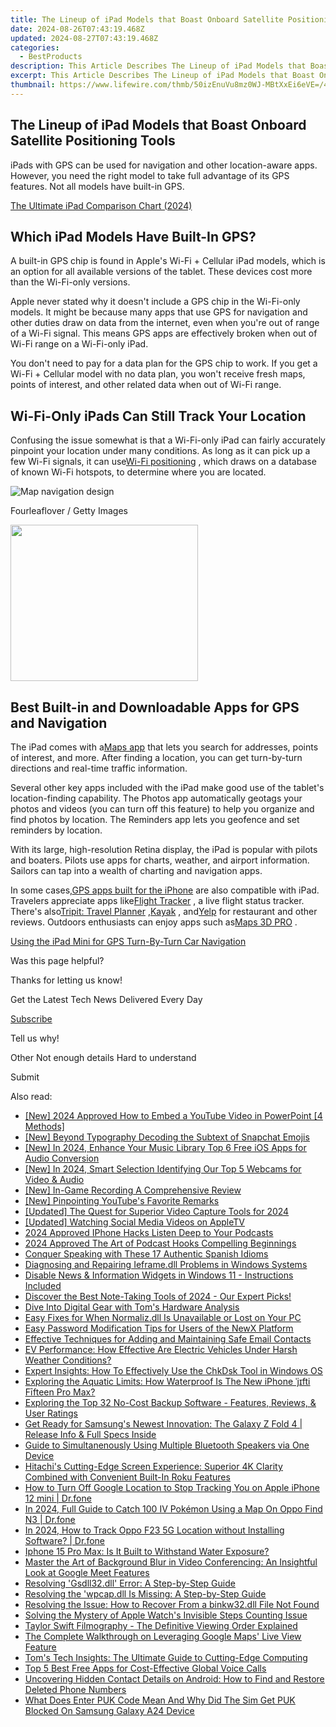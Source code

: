 ```yaml
---
title: The Lineup of iPad Models that Boast Onboard Satellite Positioning Tools
date: 2024-08-26T07:43:19.468Z
updated: 2024-08-27T07:43:19.468Z
categories:
  - BestProducts
description: This Article Describes The Lineup of iPad Models that Boast Onboard Satellite Positioning Tools
excerpt: This Article Describes The Lineup of iPad Models that Boast Onboard Satellite Positioning Tools
thumbnail: https://www.lifewire.com/thmb/50izEnuVu8mz0WJ-MBtXxEi6eVE=/400x300/filters:no_upscale():max_bytes(150000):strip_icc():format(webp)/GettyImages-1128192660-c6dc52348deb4244968e53dd2c21f348.jpg
---
```


## The Lineup of iPad Models that Boast Onboard Satellite Positioning Tools

 iPads with GPS can be used for navigation and other location-aware apps. However, you need the right model to take full advantage of its GPS features. Not all models have built-in GPS.

[The Ultimate iPad Comparison Chart (2024)](https://www.lifewire.com/ipad-comparison-chart-1994214)

## Which iPad Models Have Built-In GPS?

 A built-in GPS chip is found in Apple's Wi-Fi + Cellular iPad models, which is an option for all available versions of the tablet. These devices cost more than the Wi-Fi-only versions.

 Apple never stated why it doesn't include a GPS chip in the Wi-Fi-only models. It might be because many apps that use GPS for navigation and other duties draw on data from the internet, even when you're out of range of a Wi-Fi signal. This means GPS apps are effectively broken when out of Wi-Fi range on a Wi-Fi-only iPad.

 You don't need to pay for a data plan for the GPS chip to work. If you get a Wi-Fi + Cellular model with no data plan, you won't receive fresh maps, points of interest, and other related data when out of Wi-Fi range.

## Wi-Fi-Only iPads Can Still Track Your Location

 Confusing the issue somewhat is that a Wi-Fi-only iPad can fairly accurately pinpoint your location under many conditions. As long as it can pick up a few Wi-Fi signals, it can use[Wi-Fi positioning](https://www.lifewire.com/wifi-positioning-system-1683343) , which draws on a database of known Wi-Fi hotspots, to determine where you are located.

![Map navigation design](https://www.lifewire.com/thmb/mD7pA-Q9RJ2ELYqyrdzMMdOqEzg=/1500x0/filters:no_upscale():max_bytes(150000):strip_icc():format(webp)/GettyImages-1128192660-c6dc52348deb4244968e53dd2c21f348.jpg)

 Fourleaflover / Getty Images

<!-- affiliate ads begin -->
<a href="https://caperobbin.sjv.io/c/5597632/2006118/18460" target="_top" id="2006118"><img src="//a.impactradius-go.com/display-ad/18460-2006118" border="0" alt="" width="300" height="250"/></a><img height="0" width="0" src="https://imp.pxf.io/i/5597632/2006118/18460" style="position:absolute;visibility:hidden;" border="0" />
<!-- affiliate ads end -->
## Best Built-in and Downloadable Apps for GPS and Navigation

 The iPad comes with a[Maps app](https://www.lifewire.com/use-apple-maps-app-1999196) that lets you search for addresses, points of interest, and more. After finding a location, you can get turn-by-turn directions and real-time traffic information.

 Several other key apps included with the iPad make good use of the tablet's location-finding capability. The Photos app automatically geotags your photos and videos (you can turn off this feature) to help you organize and find photos by location. The Reminders app lets you geofence and set reminders by location.

 With its large, high-resolution Retina display, the iPad is popular with pilots and boaters. Pilots use apps for charts, weather, and airport information. Sailors can tap into a wealth of charting and navigation apps.

 In some cases,[GPS apps built for the iPhone](https://www.lifewire.com/iphone-gps-navigation-apps-1683498) are also compatible with iPad. Travelers appreciate apps like[Flight Tracker](https://apps.apple.com/app/the-flight-tracker/id533365777) , a live flight status tracker. There's also[Tripit: Travel Planner](https://apps.apple.com/app/tripit-travel-planner/id311035142) ,[Kayak](https://apps.apple.com/app/kayak-flights-hotels-cars/id305204535) , and[Yelp](https://apps.apple.com/app/yelp-food-delivery-services/id284910350) for restaurant and other reviews. Outdoors enthusiasts can enjoy apps such as[Maps 3D PRO](https://apps.apple.com/app/maps-3d-pro-hike-bike/id391304000) .

[Using the iPad Mini for GPS Turn-By-Turn Car Navigation](https://www.lifewire.com/ipad-mini-for-gps-1683264)

Was this page helpful?

Thanks for letting us know!

 Get the Latest Tech News Delivered Every Day

[Subscribe](https://www.lifewire.com/#)

Tell us why!

 Other  Not enough details  Hard to understand

 Submit


<ins class="adsbygoogle"
     style="display:block"
     data-ad-format="autorelaxed"
     data-ad-client="ca-pub-7571918770474297"
     data-ad-slot="1223367746"></ins>



<ins class="adsbygoogle"
     style="display:block"
     data-ad-client="ca-pub-7571918770474297"
     data-ad-slot="8358498916"
     data-ad-format="auto"
     data-full-width-responsive="true"></ins>

<span class="atpl-alsoreadstyle">Also read:</span>
<div><ul>
<li><a href="https://facebook-video-footage.techidaily.com/new-2024-approved-how-to-embed-a-youtube-video-in-powerpoint-4-methods/"><u>[New] 2024 Approved  How to Embed a YouTube Video in PowerPoint [4 Methods]</u></a></li>
<li><a href="https://snapchat-videos.techidaily.com/new-beyond-typography-decoding-the-subtext-of-snapchat-emojis/"><u>[New] Beyond Typography  Decoding the Subtext of Snapchat Emojis</u></a></li>
<li><a href="https://facebook-video-footage.techidaily.com/new-in-2024-enhance-your-music-library-top-6-free-ios-apps-for-audio-conversion/"><u>[New] In 2024, Enhance Your Music Library  Top 6 Free iOS Apps for Audio Conversion</u></a></li>
<li><a href="https://screen-sharing-recording.techidaily.com/new-in-2024-smart-selection-identifying-our-top-5-webcams-for-video-and-audio/"><u>[New] In 2024, Smart Selection  Identifying Our Top 5 Webcams for Video & Audio</u></a></li>
<li><a href="https://screen-activity-recording.techidaily.com/new-in-game-recording-a-comprehensive-review/"><u>[New] In-Game Recording  A Comprehensive Review</u></a></li>
<li><a href="https://youtube-blog.techidaily.com/inpointing-youtubes-favorite-remarks/"><u>[New] Pinpointing YouTube's Favorite Remarks</u></a></li>
<li><a href="https://screen-recording.techidaily.com/updated-the-quest-for-superior-video-capture-tools-for-2024/"><u>[Updated] The Quest for Superior Video Capture Tools for 2024</u></a></li>
<li><a href="https://facebook-videos.techidaily.com/updated-watching-social-media-videos-on-appletv/"><u>[Updated] Watching Social Media Videos on AppleTV</u></a></li>
<li><a href="https://extra-guidance.techidaily.com/2024-approved-iphone-hacks-listen-deep-to-your-podcasts/"><u>2024 Approved  IPhone Hacks  Listen Deep to Your Podcasts</u></a></li>
<li><a href="https://article-posts.techidaily.com/2024-approved-the-art-of-podcast-hooks-compelling-beginnings/"><u>2024 Approved  The Art of Podcast Hooks  Compelling Beginnings</u></a></li>
<li><a href="https://mondly-stories.techidaily.com/conquer-speaking-with-these-17-authentic-spanish-idioms/"><u>Conquer Speaking with These 17 Authentic Spanish Idioms</u></a></li>
<li><a href="https://techtrends.techidaily.com/diagnosing-and-repairing-ieframedll-problems-in-windows-systems/"><u>Diagnosing and Repairing Ieframe.dll Problems in Windows Systems</u></a></li>
<li><a href="https://techtrends.techidaily.com/disable-news-and-information-widgets-in-windows-11-instructions-included/"><u>Disable News & Information Widgets in Windows 11 - Instructions Included</u></a></li>
<li><a href="https://techtrends.techidaily.com/discover-the-best-note-taking-tools-of-2024-our-expert-picks/"><u>Discover the Best Note-Taking Tools of 2024 - Our Expert Picks!</u></a></li>
<li><a href="https://hardware-tips.techidaily.com/dive-into-digital-gear-with-toms-hardware-analysis/"><u>Dive Into Digital Gear with Tom's Hardware Analysis</u></a></li>
<li><a href="https://techtrends.techidaily.com/easy-fixes-for-when-normalizdll-is-unavailable-or-lost-on-your-pc/"><u>Easy Fixes for When Normaliz.dll Is Unavailable or Lost on Your PC</u></a></li>
<li><a href="https://techtrends.techidaily.com/easy-password-modification-tips-for-users-of-the-newx-platform/"><u>Easy Password Modification Tips for Users of the NewX Platform</u></a></li>
<li><a href="https://techtrends.techidaily.com/effective-techniques-for-adding-and-maintaining-safe-email-contacts/"><u>Effective Techniques for Adding and Maintaining Safe Email Contacts</u></a></li>
<li><a href="https://techtrends.techidaily.com/ev-performance-how-effective-are-electric-vehicles-under-harsh-weather-conditions/"><u>EV Performance: How Effective Are Electric Vehicles Under Harsh Weather Conditions?</u></a></li>
<li><a href="https://techtrends.techidaily.com/expert-insights-how-to-effectively-use-the-chkdsk-tool-in-windows-os/"><u>Expert Insights: How To Effectively Use the ChkDsk Tool in Windows OS</u></a></li>
<li><a href="https://techtrends.techidaily.com/exploring-the-aquatic-limits-how-waterproof-is-the-new-iphone-jfti-fifteen-pro-max/"><u>Exploring the Aquatic Limits: How Waterproof Is The New iPhone ˈjɪfti Fīfteen Pro Max?</u></a></li>
<li><a href="https://techtrends.techidaily.com/exploring-the-top-32-no-cost-backup-software-features-reviews-and-user-ratings/"><u>Exploring the Top 32 No-Cost Backup Software - Features, Reviews, & User Ratings</u></a></li>
<li><a href="https://techtrends.techidaily.com/get-ready-for-samsungs-newest-innovation-the-galaxy-z-fold-4-release-info-and-full-specs-inside/"><u>Get Ready for Samsung's Newest Innovation: The Galaxy Z Fold 4 | Release Info & Full Specs Inside</u></a></li>
<li><a href="https://techtrends.techidaily.com/guide-to-simultanenously-using-multiple-bluetooth-speakers-via-one-device/"><u>Guide to Simultanenously Using Multiple Bluetooth Speakers via One Device</u></a></li>
<li><a href="https://techtrends.techidaily.com/hitachis-cutting-edge-screen-experience-superior-4k-clarity-combined-with-convenient-built-in-roku-features/"><u>Hitachi's Cutting-Edge Screen Experience: Superior 4K Clarity Combined with Convenient Built-In Roku Features</u></a></li>
<li><a href="https://ios-location-track.techidaily.com/how-to-turn-off-google-location-to-stop-tracking-you-on-apple-iphone-12-mini-drfone-by-drfone-virtual-ios/"><u>How to Turn Off Google Location to Stop Tracking You on Apple iPhone 12 mini | Dr.fone</u></a></li>
<li><a href="https://android-pokemon-go.techidaily.com/in-2024-full-guide-to-catch-100-iv-pokemon-using-a-map-on-oppo-find-n3-drfone-by-drfone-virtual-android/"><u>In 2024, Full Guide to Catch 100 IV Pokémon Using a Map On Oppo Find N3 | Dr.fone</u></a></li>
<li><a href="https://android-location-track.techidaily.com/in-2024-how-to-track-oppo-f23-5g-location-without-installing-software-drfone-by-drfone-virtual-android/"><u>In 2024, How to Track Oppo F23 5G Location without Installing Software? | Dr.fone</u></a></li>
<li><a href="https://techtrends.techidaily.com/iphone-15-pro-max-is-it-built-to-withstand-water-exposure/"><u>Iphone 15 Pro Max: Is It Built to Withstand Water Exposure?</u></a></li>
<li><a href="https://techtrends.techidaily.com/master-the-art-of-background-blur-in-video-conferencing-an-insightful-look-at-google-meet-features/"><u>Master the Art of Background Blur in Video Conferencing: An Insightful Look at Google Meet Features</u></a></li>
<li><a href="https://techtrends.techidaily.com/resolving-gsdll32dll-error-a-step-by-step-guide/"><u>Resolving 'Gsdll32.dll' Error: A Step-by-Step Guide</u></a></li>
<li><a href="https://techtrends.techidaily.com/resolving-the-wpcapdll-is-missing-a-step-by-step-guide/"><u>Resolving the 'wpcap.dll Is Missing: A Step-by-Step Guide</u></a></li>
<li><a href="https://techtrends.techidaily.com/resolving-the-issue-how-to-recover-from-a-binkw32dll-file-not-found/"><u>Resolving the Issue: How to Recover From a binkw32.dll File Not Found</u></a></li>
<li><a href="https://techtrends.techidaily.com/solving-the-mystery-of-apple-watchs-invisible-steps-counting-issue/"><u>Solving the Mystery of Apple Watch's Invisible Steps Counting Issue</u></a></li>
<li><a href="https://techtrends.techidaily.com/taylor-swift-filmography-the-definitive-viewing-order-explained/"><u>Taylor Swift Filmography - The Definitive Viewing Order Explained</u></a></li>
<li><a href="https://techtrends.techidaily.com/the-complete-walkthrough-on-leveraging-google-maps-live-view-feature/"><u>The Complete Walkthrough on Leveraging Google Maps' Live View Feature</u></a></li>
<li><a href="https://hardware-help.techidaily.com/toms-tech-insights-the-ultimate-guide-to-cutting-edge-computing/"><u>Tom's Tech Insights: The Ultimate Guide to Cutting-Edge Computing</u></a></li>
<li><a href="https://techtrends.techidaily.com/top-5-best-free-apps-for-cost-effective-global-voice-calls/"><u>Top 5 Best Free Apps for Cost-Effective Global Voice Calls</u></a></li>
<li><a href="https://techtrends.techidaily.com/uncovering-hidden-contact-details-on-android-how-to-find-and-restore-deleted-phone-numbers/"><u>Uncovering Hidden Contact Details on Android: How to Find and Restore Deleted Phone Numbers</u></a></li>
<li><a href="https://sim-unlock.techidaily.com/what-does-enter-puk-code-mean-and-why-did-the-sim-get-puk-blocked-on-samsung-galaxy-a24-device-by-drfone-android/"><u>What Does Enter PUK Code Mean And Why Did The Sim Get PUK Blocked On Samsung Galaxy A24 Device</u></a></li>
</ul></div>
